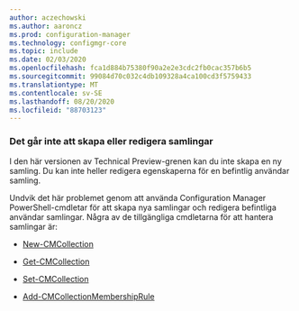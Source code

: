 ```yaml
---
author: aczechowski
ms.author: aaroncz
ms.prod: configuration-manager
ms.technology: configmgr-core
ms.topic: include
ms.date: 02/03/2020
ms.openlocfilehash: fca1d884b75380f90a2e2e3cdc2fb0cac357b6b5
ms.sourcegitcommit: 99084d70c032c4db109328a4ca100cd3f5759433
ms.translationtype: MT
ms.contentlocale: sv-SE
ms.lasthandoff: 08/20/2020
ms.locfileid: "88703123"
---
```

### <a name="cant-create-or-edit-some-collections"></a><a name="ki_coll"></a> Det går inte att skapa eller redigera samlingar

<!--6197183-->
I den här versionen av Technical Preview-grenen kan du inte skapa en ny samling. Du kan inte heller redigera egenskaperna för en befintlig användar samling.

Undvik det här problemet genom att använda Configuration Manager PowerShell-cmdletar för att skapa nya samlingar och redigera befintliga användar samlingar. Några av de tillgängliga cmdletarna för att hantera samlingar är:

- [New-CMCollection](/powershell/module/configurationmanager/new-cmcollection?view=sccm-ps)

- [Get-CMCollection](/powershell/module/configurationmanager/get-cmcollection?view=sccm-ps)

- [Set-CMCollection](/powershell/module/configurationmanager/set-cmcollection?view=sccm-ps#related-links)

- [Add-CMCollectionMembershipRule](/powershell/module/configurationmanager/add-cmcollectionmembershiprule?view=sccm-ps)